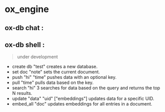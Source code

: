 
# ox_engine


## ox-db chat :



## ox-db shell :
> under development

+ create db "test" creates a new database.
+ set doc "note" sets the current document.
+ push "hi" "time" pushes data with an optional key.
+ pull "time" pulls data based on the key.
+ search "hi" 3 searches for data based on the query and returns the top N results.
+ update "data" "uid" ["embeddings"] updates data for a specific UID.
+ embed_all "doc" updates embeddings for all entries in a document.

